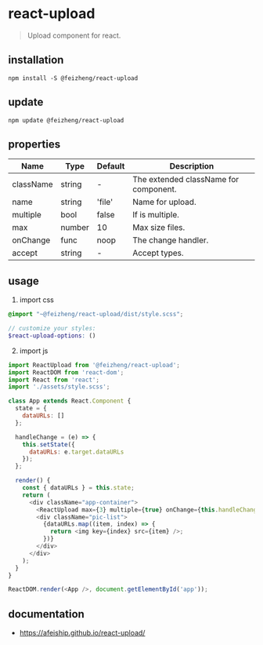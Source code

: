 # react-upload
> Upload component for react.

## installation
```shell
npm install -S @feizheng/react-upload
```

## update
```shell
npm update @feizheng/react-upload
```

## properties
| Name      | Type   | Default | Description                           |
| --------- | ------ | ------- | ------------------------------------- |
| className | string | -       | The extended className for component. |
| name      | string | 'file'  | Name for upload.                      |
| multiple  | bool   | false   | If is multiple.                       |
| max       | number | 10      | Max size files.                       |
| onChange  | func   | noop    | The change handler.                   |
| accept    | string | -       | Accept types.                         |


## usage
1. import css
  ```scss
  @import "~@feizheng/react-upload/dist/style.scss";

  // customize your styles:
  $react-upload-options: ()
  ```
2. import js
  ```js
  import ReactUpload from '@feizheng/react-upload';
  import ReactDOM from 'react-dom';
  import React from 'react';
  import './assets/style.scss';

  class App extends React.Component {
    state = {
      dataURLs: []
    };

    handleChange = (e) => {
      this.setState({
        dataURLs: e.target.dataURLs
      });
    };

    render() {
      const { dataURLs } = this.state;
      return (
        <div className="app-container">
          <ReactUpload max={3} multiple={true} onChange={this.handleChange} />
          <div className="pic-list">
            {dataURLs.map((item, index) => {
              return <img key={index} src={item} />;
            })}
          </div>
        </div>
      );
    }
  }

  ReactDOM.render(<App />, document.getElementById('app'));

  ```

## documentation
- https://afeiship.github.io/react-upload/
